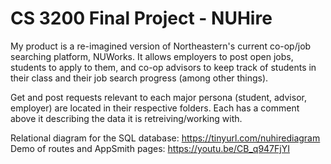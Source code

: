# CS 3200 Final Project - NUHire

My product is a re-imagined version of Northeastern's current co-op/job searching platform, NUWorks. It allows employers to post open jobs, students to apply to them, and co-op advisors to keep track of students in their class and their job search progress (among other things).

Get and post requests relevant to each major persona (student, advisor, employer) are located in their respective folders. Each has a comment above it describing the data it is retreiving/working with.

Relational diagram for the SQL database: https://tinyurl.com/nuhirediagram
Demo of routes and AppSmith pages: https://youtu.be/CB_q947FjYI 